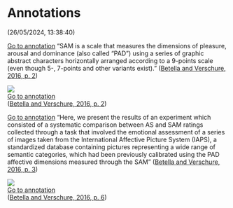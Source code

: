 # Annotations  
(26/05/2024, 13:38:40)

[Go to annotation](zotero://open-pdf/library/items/4AP95GYQ?page=2&annotation=8RBS4N25) “SAM is a scale that measures the dimensions of pleasure, arousal and dominance (also called “PAD”) using a series of graphic abstract characters horizontally arranged according to a 9-points scale (even though 5-, 7-points and other variants exist).” ([Betella and Verschure, 2016, p. 2](zotero://select/library/items/WZ23S5CE))

![](NX82KPCE.png)  
[Go to annotation](zotero://open-pdf/library/items/4AP95GYQ?page=2&annotation=NX82KPCE)  
([Betella and Verschure, 2016, p. 2](zotero://select/library/items/WZ23S5CE))

[Go to annotation](zotero://open-pdf/library/items/4AP95GYQ?page=3&annotation=EVYGWPXA) “Here, we present the results of an experiment which consisted of a systematic comparison between AS and SAM ratings collected through a task that involved the emotional assessment of a series of images taken from the International Affective Picture System (IAPS), a standardized database containing pictures representing a wide range of semantic categories, which had been previously calibrated using the PAD affective dimensions measured through the SAM” ([Betella and Verschure, 2016, p. 3](zotero://select/library/items/WZ23S5CE))

![](3B38TMLH.png)  
[Go to annotation](zotero://open-pdf/library/items/4AP95GYQ?page=6&annotation=3B38TMLH)  
([Betella and Verschure, 2016, p. 6](zotero://select/library/items/WZ23S5CE))